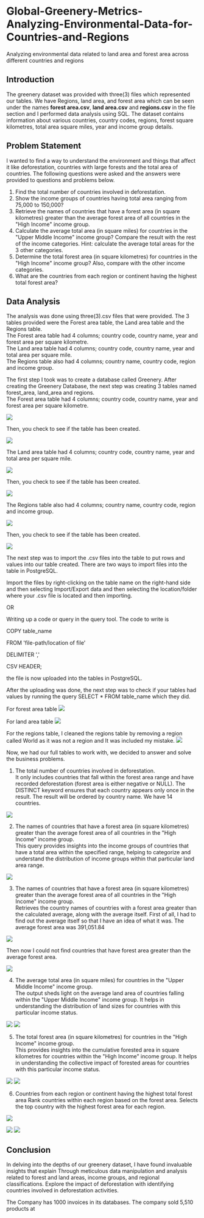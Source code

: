# Global-Greenery-Metrics-Analyzing-Environmental-Data-for-Countries-and-Regions
Analyzing environmental data related to land area and forest area across different countries and regions

## Introduction
The greenery dataset was provided with three(3) files which represented our tables. We have Regions, land area, and forest area which can be seen under the names **forest area.csv**, **land area.csv** and **regions.csv** in the file section and I performed data analysis using SQL. The dataset contains information about various countries, country codes, regions, forest square kilometres, total area square miles, year and income group details.

## Problem Statement
I wanted to find a way to understand the environment and things that affect it like deforestation, countries with large forests and the total area of countries. 
The following questions were asked and the answers were provided to questions and problems below.

1. Find the total number of countries involved in deforestation.
2. Show the income groups of countries having total area ranging from 75,000 to 150,000?
3. Retrieve the names of countries that have a forest area (in square kilometres) greater than the average forest area of all countries in the "High Income" income group.
4. Calculate the average total area (in square miles) for countries in the "Upper Middle Income" income group? Compare the result with the rest of the income categories.
Hint: calculate the average total areas for the 3 other categories.
5. Determine the total forest area (in square kilometres) for countries in the "High Income" income group? Also, compare with the other income categories.
6. What are the countries from each region or continent having the highest total forest area?


## Data Analysis
The analysis was done using three(3).csv files that were provided. The 3 tables provided were the Forest area table, the Land area table and the Regions table. <br>
The Forest area table had 4 columns; country code, country name, year and forest area per square kilometre. <br>
The Land area table had 4 columns; country code, country name, year and total area per square mile. <br>
The Regions table also had 4 columns; country name, country code, region and income group. <br>

The first step I took was to create a database called Greenery. After creating the Greenery Database, the next step was creating 3 tables named forest_area, land_area and regions. <br>
The Forest area table had 4 columns; country code, country name, year and forest area per square kilometre. <br>

![](pic1.png)

Then, you check to see if the table has been created.

![](pic2.png)

The Land area table had 4 columns; country code, country name, year and total area per square mile. <br>

![](pic3.png)

Then, you check to see if the table has been created.

![](pic4.png)

The Regions table also had 4 columns; country name, country code, region and income group. <br>

![](pic5.png)

Then, you check to see if the table has been created.

![](pic6.png)

The next step was to import the .csv files into the table to put rows and values into our table created. There are two ways to import files into the table in PostgreSQL.

Import the files by right-clicking on the table name on the right-hand side and then selecting Import/Export data and then selecting the location/folder where your .csv file is located and then importing. <br>

OR <br>

Writing up a code or query in the query tool. The code to write is

COPY table_name

FROM 'file-path/location of file'

DELIMITER ','

CSV HEADER;

the file is now uploaded into the tables in PostgreSQL.

After the uploading was done, the next step was to check if your tables had values by running the query SELECT * FROM  table_name which they did. <br>

For forest area table
![](pic7.png)

For land area table
![](pic8.png)

For the regions table, I cleaned the regions table by removing a region called World as it was not a region and It was included my mistake.
![](pic9.png)

Now, we had our full tables to work with, we decided to answer and solve the business problems.

1. The total number of countries involved in deforestation. <br>
It only includes countries that fall within the forest area range and have recorded deforestation (forest area is either negative or NULL). The DISTINCT keyword ensures that each country appears only once in the result. The result will be ordered by country name. We have 14 countries. 

![](pic10.png)

2. The names of countries that have a forest area (in square kilometres) greater than the average forest area of all countries in the "High Income" income group. <br>
This query provides insights into the income groups of countries that have a total area within the specified range, helping to categorize and understand the distribution of income groups within that particular land area range.

![](pic11.png)

3. The names of countries that have a forest area (in square kilometres) greater than the average forest area of all countries in the "High Income" income group. <br>
Retrieves the country names of countries with a forest area greater than the calculated average, along with the average itself. First of all, I had to find out the average itself so that I have an idea of what it was. The average forest area was 391,051.84

![](pic12.png)

Then now I could not find countries that have forest area greater than the average forest area.

![](pic13.png)

4. The average total area (in square miles) for countries in the "Upper Middle Income" income group. <br>
The output sheds light on the average land area of countries falling within the "Upper Middle Income" income group. It helps in understanding the distribution of land sizes for countries with this particular income status.

![](pic14.png)                                  ![](vis14.png)

 5. The total forest area (in square kilometres) for countries in the "High Income" income group. <br>
This provides insights into the cumulative forested area in square kilometres for countries within the "High Income" income group. It helps in understanding the collective impact of forested areas for countries with this particular income status.

![](pic15.png)                                  ![](vis15.png)
 
 6. Countries from each region or continent having the highest total forest area
Rank countries within each region based on the forest area. Selects the top country with the highest forest area for each region.

![](pic16.png)              

![](vis16a.png)                                      ![](vis16b.png)


## Conclusion
In delving into the depths of our greenery dataset, I have found invaluable insights that explain Through meticulous data manipulation and analysis related to forest and land areas, income groups, and regional classifications. Explore the impact of deforestation with identifying countries involved in deforestation activities.



The Company has 1000 invoices in its databases. The company sold 5,510 products at


